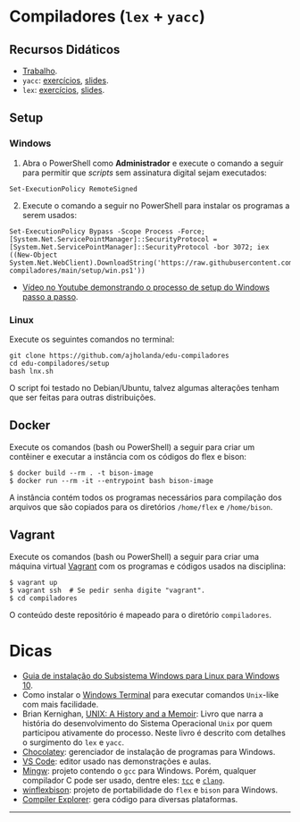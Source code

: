 # Compiladores (`lex` + `yacc`)

## Recursos Didáticos

- [Trabalho](https://drive.google.com/file/d/1P-tUrxOQxKsrR9_CErAoHeCkUPpIrgYL/view?usp=sharing).
- `yacc`: [exercícios](https://drive.google.com/file/d/1GtXfOdvqOzy_gmTOEf3BGxLlXTaFIYad/view?usp=sharing), [slides](https://drive.google.com/file/d/1i6D5t2Rfn-H-l7-Dk6HVpaDvp37O9t3E/view?usp=sharing).
- `lex`: [exercícios](https://drive.google.com/file/d/1ezBGztlw_yQxL1XoRgPD2VRj6eFsWUf3/view?usp=sharing), [slides](https://drive.google.com/file/d/1CUL6LCQYLW67DGgwWRcYI3-QaQmaPLuU/view?usp=sharing).

## Setup

### Windows

1. Abra o PowerShell como **Administrador** e execute o comando a seguir
para permitir que _scripts_ sem assinatura digital sejam executados:

```
Set-ExecutionPolicy RemoteSigned
```

2. Execute o comando a seguir no PowerShell para instalar os programas
a serem usados:

```
Set-ExecutionPolicy Bypass -Scope Process -Force; [System.Net.ServicePointManager]::SecurityProtocol = [System.Net.ServicePointManager]::SecurityProtocol -bor 3072; iex ((New-Object System.Net.WebClient).DownloadString('https://raw.githubusercontent.com/ajholanda/edu-compiladores/main/setup/win.ps1'))
```

- [Vídeo no Youtube demonstrando o processo de setup do Windows passo a passo](https://youtu.be/p8euvHbGVxc).

### Linux

Execute os seguintes comandos no terminal:

```
git clone https://github.com/ajholanda/edu-compiladores
cd edu-compiladores/setup
bash lnx.sh
```

O script foi testado no Debian/Ubuntu, talvez algumas alterações tenham que ser feitas para outras distribuições.


## Docker

Execute os comandos (bash ou PowerShell) a seguir para criar um contêiner 
e executar a instância com os códigos do flex e bison:

```
$ docker build --rm . -t bison-image
$ docker run --rm -it --entrypoint bash bison-image
```

A instância contém todos os programas necessários para compilação dos arquivos
que são copiados para os diretórios `/home/flex` e `/home/bison`.

## Vagrant

Execute os comandos (bash ou PowerShell) a seguir para criar uma
máquina virtual [Vagrant](https://www.vagrantup.com/) 
com os programas e códigos usados na disciplina:

```
$ vagrant up
$ vagrant ssh  # Se pedir senha digite "vagrant".
$ cd compiladores
```

O conteúdo deste repositório é mapeado para o diretório `compiladores`.

# Dicas

- [Guia de instalação do Subsistema Windows para Linux para Windows 10](https://docs.microsoft.com/pt-br/windows/wsl/install-win10).
- Como instalar o [Windows Terminal](https://www.microsoft.com/pt-br/p/windows-terminal/9n0dx20hk701) para executar comandos `Unix`-like com mais facilidade.
-  Brian Kernighan, [UNIX: A History and a Memoir](https://www.amazon.com.br/UNIX-History-English-Brian-Kernighan-ebook/dp/B07ZQHX3R1):
Livro que narra a história do desenvolvimento do Sistema Operacional `Unix` por quem participou ativamente
do processo. Neste livro é descrito com detalhes o surgimento do `lex` e `yacc`.
- [Chocolatey](https://chocolatey.org/): gerenciador de instalação de programas para Windows.
- [VS Code](https://code.visualstudio.com/download): editor usado nas demonstrações e aulas.
- [Mingw](https://www.mingw-w64.org/): projeto contendo o `gcc` para Windows. Porém, qualquer compilador C pode ser usado, dentre eles: [`tcc`](https://bellard.org/tcc/) e
[`clang`](https://clang.llvm.org/).
- [winflexbison](https://github.com/lexxmark/winflexbison/releases): projeto de portabilidade do `flex` e `bison` para Windows.
- [Compiler Explorer](https://godbolt.org/): gera código para diversas plataformas.

---

